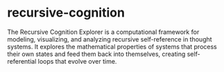 # recursive-cognition
The Recursive Cognition Explorer is a computational framework for modeling, visualizing, and analyzing recursive self-reference in thought systems. It explores the mathematical properties of systems that process their own states and feed them back into themselves, creating self-referential loops that evolve over time.
